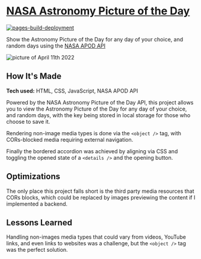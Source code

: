 # [NASA Astronomy Picture of the Day](https://rascaltwo.github.io/NASA-APOD/)

[![pages-build-deployment](https://github.com/RascalTwo/NASA-APOD/actions/workflows/pages/pages-build-deployment/badge.svg)](https://rascaltwo.github.io/NASA-APOD/)

Show the Astronomy Picture of the Day for any day of your choice, and random days using the [NASA APOD API](https://github.com/nasa/apod-api)

![picture of April 11th 2022](https://user-images.githubusercontent.com/9403665/199157080-28bbd78d-134d-4b9a-937d-e573ad835cf6.png)

## How It's Made

**Tech used:** HTML, CSS, JavaScript, NASA APOD API

Powered by the NASA Astronomy Picture of the Day API, this project allows you to view the Astronomy Picture of the Day for any day of your choice, and random days, with the key being stored in local storage for those who choose to save it.

Rendering non-image media types is done via the `<object />` tag, with CORs-blocked media requiring external navigation.

Finally the bordered accordion was achieved by aligning via CSS and toggling the opened state of a `<details />` and the opening button.

## Optimizations

The only place this project falls short is the third party media resources that CORs blocks, which could be replaced by images previewing the content if I implemented a backend.

## Lessons Learned

Handling non-images media types that could vary from videos, YouTube links, and even links to websites was a challenge, but the `<object />` tag was the perfect solution.
